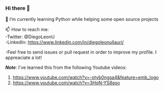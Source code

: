### Hi there 👋

🌱 I’m currently learning Python while helping some open source projects <br>

📫 How to reach me: <br>
-Twitter: @DiegoLeonU <br>
-LinkedIn: https://www.linkedin.com/in/diegoleonullauri/

-Feel free to send issues or pull request in order to improve my profile. I appreaciate a lot! <br>

***Note***: I've learned this from the following Youtube videos:<br>
1. https://www.youtube.com/watch?v=-otyb0ngsa4&feature=emb_logo
2. https://www.youtube.com/watch?v=3HqN-YS8eso

<!--
**diegotco/Diegotco** is a ✨ _special_ ✨ repository because its `README.md` (this file) appears on your GitHub profile.

Here are some ideas to get you started:

- 🔭 I’m currently working on ...
- 🌱 I’m currently learning ...
- 👯 I’m looking to collaborate on ...
- 🤔 I’m looking for help with ...
- 📫 How to reach me: 
- 💬 Ask me about ...

- 😄 Pronouns: ...
- ⚡ Fun fact: ...
-->
